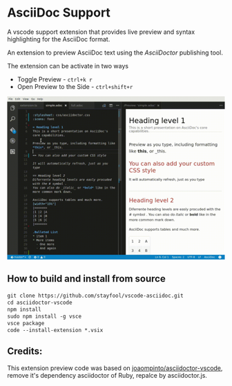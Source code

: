 # AsciiDoc Support

A vscode support extension that provides live preview and syntax highlighting for the AsciiDoc format.

An extension to preview AsciiDoc text using the _AsciiDoctor_ publishing tool.

The extension can be activate in two ways

* Toggle Preview - `ctrl+k r`
* Open Preview to the Side - `ctrl+shift+r`

![simple](images/simple.gif)

## How to build and install from source
```
git clone https://github.com/stayfool/vscode-asciidoc.git
cd asciidoctor-vscode
npm install
sudo npm install -g vsce
vsce package
code --install-extension *.vsix
```

## Credits:
This extension preview code was based on [joaompinto/asciidoctor-vscode](https://github.com/joaompinto/asciidoctor-vscode), remove it's dependency asciidoctor of Ruby, repalce by asciidoctor.js.